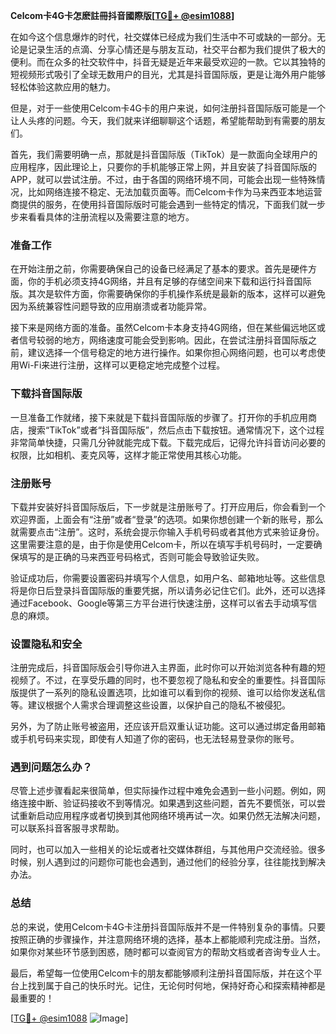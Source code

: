**Celcom卡4G卡怎麽註冊抖音國際版[[TG💪+ @esim1088](https://t.me/s/esim1088)]**

在如今这个信息爆炸的时代，社交媒体已经成为我们生活中不可或缺的一部分。无论是记录生活的点滴、分享心情还是与朋友互动，社交平台都为我们提供了极大的便利。而在众多的社交软件中，抖音无疑是近年来最受欢迎的一款。它以其独特的短视频形式吸引了全球无数用户的目光，尤其是抖音国际版，更是让海外用户能够轻松体验这款应用的魅力。

但是，对于一些使用Celcom卡4G卡的用户来说，如何注册抖音国际版可能是一个让人头疼的问题。今天，我们就来详细聊聊这个话题，希望能帮助到有需要的朋友们。

首先，我们需要明确一点，那就是抖音国际版（TikTok）是一款面向全球用户的应用程序，因此理论上，只要你的手机能够正常上网，并且安装了抖音国际版的APP，就可以尝试注册。不过，由于各国的网络环境不同，可能会出现一些特殊情况，比如网络连接不稳定、无法加载页面等。而Celcom卡作为马来西亚本地运营商提供的服务，在使用抖音国际版时可能会遇到一些特定的情况，下面我们就一步步来看看具体的注册流程以及需要注意的地方。

### 准备工作

在开始注册之前，你需要确保自己的设备已经满足了基本的要求。首先是硬件方面，你的手机必须支持4G网络，并且有足够的存储空间来下载和运行抖音国际版。其次是软件方面，你需要确保你的手机操作系统是最新的版本，这样可以避免因为系统兼容性问题导致的应用崩溃或者功能异常。

接下来是网络方面的准备。虽然Celcom卡本身支持4G网络，但在某些偏远地区或者信号较弱的地方，网络速度可能会受到影响。因此，在尝试注册抖音国际版之前，建议选择一个信号稳定的地方进行操作。如果你担心网络问题，也可以考虑使用Wi-Fi来进行注册，这样可以更稳定地完成整个过程。

### 下载抖音国际版

一旦准备工作就绪，接下来就是下载抖音国际版的步骤了。打开你的手机应用商店，搜索“TikTok”或者“抖音国际版”，然后点击下载按钮。通常情况下，这个过程非常简单快捷，只需几分钟就能完成下载。下载完成后，记得允许抖音访问必要的权限，比如相机、麦克风等，这样才能正常使用其核心功能。

### 注册账号

下载并安装好抖音国际版后，下一步就是注册账号了。打开应用后，你会看到一个欢迎界面，上面会有“注册”或者“登录”的选项。如果你想创建一个新的账号，那么就需要点击“注册”。这时，系统会提示你输入手机号码或者其他方式来验证身份。这里需要注意的是，由于你是使用Celcom卡，所以在填写手机号码时，一定要确保填写的是正确的马来西亚号码格式，否则可能会导致验证失败。

验证成功后，你需要设置密码并填写个人信息，如用户名、邮箱地址等。这些信息将是你日后登录抖音国际版的重要凭据，所以请务必记住它们。此外，还可以选择通过Facebook、Google等第三方平台进行快速注册，这样可以省去手动填写信息的麻烦。

### 设置隐私和安全

注册完成后，抖音国际版会引导你进入主界面，此时你可以开始浏览各种有趣的短视频了。不过，在享受乐趣的同时，也不要忽视了隐私和安全的重要性。抖音国际版提供了一系列的隐私设置选项，比如谁可以看到你的视频、谁可以给你发送私信等。建议根据个人需求合理调整这些设置，以保护自己的隐私不被侵犯。

另外，为了防止账号被盗用，还应该开启双重认证功能。这可以通过绑定备用邮箱或手机号码来实现，即使有人知道了你的密码，也无法轻易登录你的账号。

### 遇到问题怎么办？

尽管上述步骤看起来很简单，但实际操作过程中难免会遇到一些小问题。例如，网络连接中断、验证码接收不到等情况。如果遇到这些问题，首先不要慌张，可以尝试重新启动应用程序或者切换到其他网络环境再试一次。如果仍然无法解决问题，可以联系抖音客服寻求帮助。

同时，也可以加入一些相关的论坛或者社交媒体群组，与其他用户交流经验。很多时候，别人遇到过的问题你可能也会遇到，通过他们的经验分享，往往能找到解决办法。

### 总结

总的来说，使用Celcom卡4G卡注册抖音国际版并不是一件特别复杂的事情。只要按照正确的步骤操作，并注意网络环境的选择，基本上都能顺利完成注册。当然，如果你对某些环节感到困惑，随时都可以查阅官方的帮助文档或者咨询专业人士。

最后，希望每一位使用Celcom卡的朋友都能够顺利注册抖音国际版，并在这个平台上找到属于自己的快乐时光。记住，无论何时何地，保持好奇心和探索精神都是最重要的！

[[TG💪+ @esim1088](https://t.me/s/esim1088) ![Image](https://i.postimg.cc/4NQfJmqS/Snipaste-2025-05-13-00-14-12.png)]